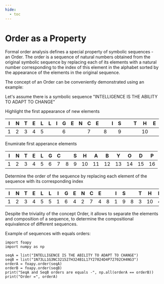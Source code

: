 ```yaml
---
hide:
  - toc
---
```

# Order as a Property

Formal order analysis defines a special property of symbolic sequences - an Order.
The order is a sequence of natural numbers obtained from the original symbolic sequence by replacing each
of its elements with a natural number corresponding to the index of this element in the alphabet
sorted by the appearance of the elements in the original sequence.

The concept of an Order can be conveniently demonstrated using an example:


Let's assume there is a symbolic sequence "INTELLIGENCE IS THE ABILITY TO ADAPT TO CHANGE"

Highlight the first appearance of new elements

| I | N | T | E | L | L | I | G | E | N | C | E | &nbsp;&nbsp;  | I | S |  &nbsp;&nbsp;  | T | H | E |  &nbsp;&nbsp;  | A | B | I | L | I | T | Y |  &nbsp;&nbsp;  | T | O |  &nbsp;&nbsp;  | A | D | A | P | T |  &nbsp;&nbsp;  | T | O |  &nbsp;&nbsp;  | C | H | A | N | G | E |
|---|---|---|---|---|---|---|---|---|---|---|---|---|---|---|---|---|---|---|---|---|---|---|---|---|---|---|---|---|---|---|---|---|---|---|---|---|---|---|---|---|---|---|---|---|---|
| 1 | 2 | 3 | 4 | 5 |   |   | 6 |   |   | 7 |   | 8 |   | 9 |   |   | 10 |   |   | 11 | 12 |   |   |   |   | 13 |   |   | 14 |   |   | 15 |   | 16 |   |   |   |   |   |   |   |   |   |   |   |


Enumirate first apperance elements
<style>
.md-typeset table:not([class]) th {
    min-width: 0 !important;
}

.md-typeset td:not([class]):not(:last-child), .md-typeset th:not([class]):not(:last-child) {
    border-right: .05rem solid var(--md-typeset-table-color);
}

.md-typeset td, .md-typeset th {
    padding: 0.1em 0.4 !important;
    text-align: center !important;
}
</style>


| I | N | T | E | L | G | C |   | S | H  | A  | B  | Y  | O  | D  | P  |
|---|---|---|---|---|---|---|---|---|----|----|----|----|----|----|----|
| 1 | 2 | 3 | 4 | 5 | 6 | 7 | 8 | 9 | 10 | 11 | 12 | 13 | 14 | 15 | 16 |

Determine the order of the sequence by replacing each element of the sequence with its corresponding index


| I | N | T | E | L | L | I | G | E | N | C | E | &nbsp;&nbsp;  | I | S |  &nbsp;&nbsp;  | T | H | E |  &nbsp;&nbsp;  | A | B | I | L | I | T | Y |  &nbsp;&nbsp;  | T | O |  &nbsp;&nbsp;  | A | D | A | P | T |  &nbsp;&nbsp;  | T | O |  &nbsp;&nbsp;  | C | H | A | N | G | E |
|---|---|---|---|---|---|---|---|---|---|---|---|---|---|---|---|---|---|---|---|---|---|---|---|---|---|---|---|---|---|---|---|---|---|---|---|---|---|---|---|---|---|---|---|---|---|
| 1 | 2 | 3 | 4 | 5 | 5 | 1 | 6 | 4 | 2 | 7 | 4 | 8 | 1 | 9 | 8 | 3 | 10 | 4 | 8 | 11 | 12 | 1 | 5 | 1 | 3 | 13 | 8 | 3 | 14 | 8 | 11 | 15 | 11 | 16 | 3 | 8 | 3 | 14 | 8 | 7 | 10 | 11 | 2 | 6 | 4 |


Despite the triviality of the concept Order, it allows to separate
the elements and composition of a sequence, to determine the compositional equivalence of different sequences.

Example of sequences with equals orders:

```pyodide exec="on" install="foapy,numpy"
import foapy
import numpy as np

seqA = list("INTELLIGENCE IS THE ABILITY TO ADAPT TO CHANGE")
seqB = list("1N73LL1G3NC321527H324B1L17Y27024D4P72702CH4NG3")
orderA = foapy.order(seqA)
orderB = foapy.order(seqB)
print("SeqA and SeqB orders are equals -", np.all(orderA == orderB))
print("Order =", orderA)
```
